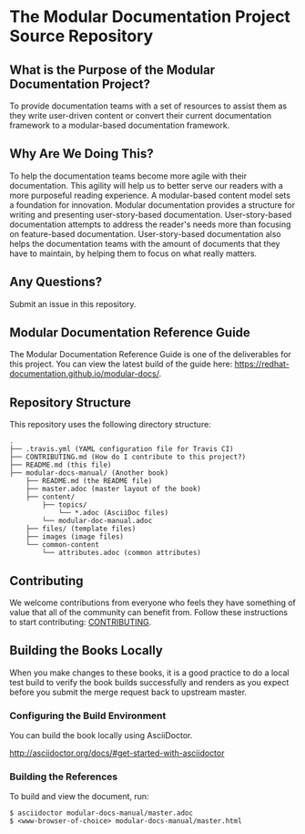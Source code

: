 # The Modular Documentation Project Source Repository

## What is the Purpose of the Modular Documentation Project?

To provide documentation teams with a set of resources to assist them as they write user-driven content or convert their current documentation framework to a modular-based documentation framework.

## Why Are We Doing This?

To help the documentation teams become more agile with their documentation. This agility will help us to better serve our readers with a more purposeful reading experience. A modular-based content model sets a foundation for innovation. Modular documentation provides a structure for writing and presenting user-story-based documentation. User-story-based documentation attempts to address the reader's needs more than focusing on feature-based documentation. User-story-based documentation also helps the documentation teams with the amount of documents that they have to maintain, by helping them to focus on what really matters.

## Any Questions?

Submit an issue in this repository.

## Modular Documentation Reference Guide

The Modular Documentation Reference Guide is one of the deliverables for this project. You can view the latest build of the guide here: https://redhat-documentation.github.io/modular-docs/.

## Repository Structure

This repository uses the following directory structure:

```
.
├── .travis.yml (YAML configuration file for Travis CI)
├── CONTRIBUTING.md (How do I contribute to this project?)
├── README.md (this file)
├── modular-docs-manual/ (Another book)
    ├── README.md (the README file)
    ├── master.adoc (master layout of the book)
    ├── content/
        ├── topics/
            └── *.adoc (AsciiDoc files)
        └── modular-doc-manual.adoc
    ├── files/ (template files)
    ├── images (image files)
    └── common-content
        └── attributes.adoc (common attributes)
```

## Contributing

We welcome contributions from everyone who feels they have something of value that all of the community can benefit from. Follow these instructions to start contributing: [CONTRIBUTING](CONTRIBUTING.md).

## Building the Books Locally

When you make changes to these books, it is a good practice to do a local test build to verify the book builds successfully and renders as you expect before you submit the merge request back to upstream master.

### Configuring the Build Environment

You can build the book locally using AsciiDoctor.

http://asciidoctor.org/docs/#get-started-with-asciidoctor

### Building the References

To build and view the document, run:

```
$ asciidoctor modular-docs-manual/master.adoc
$ <www-browser-of-choice> modular-docs-manual/master.html
```
